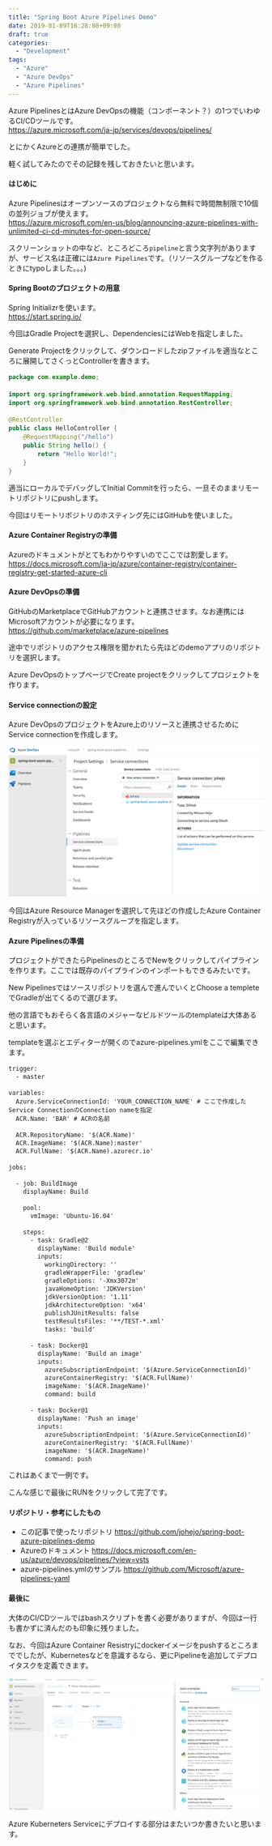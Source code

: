 ```yaml
---
title: "Spring Boot Azure Pipelines Demo"
date: 2019-01-09T16:28:08+09:00
draft: true
categories:
  - "Development"
tags:
  - "Azure"
  - "Azure DevOps"
  - "Azure Pipelines"
---
```


Azure PipelinesとはAzure DevOpsの機能（コンポーネント？）の1つでいわゆるCI/CDツールです。  
https://azure.microsoft.com/ja-jp/services/devops/pipelines/

とにかくAzureとの連携が簡単でした。

軽く試してみたのでその記録を残しておきたいと思います。
<!--more-->

#### はじめに

Azure Pipelinesはオープンソースのプロジェクトなら無料で時間無制限で10個の並列ジョブが使えます。  
https://azure.microsoft.com/en-us/blog/announcing-azure-pipelines-with-unlimited-ci-cd-minutes-for-open-source/

スクリーンショットの中など、ところどころ`pipeline`と言う文字列がありますが、サービス名は正確には`Azure Pipelines`です。（リソースグループなどを作るときにtypoしました。。。)

#### Spring Bootのプロジェクトの用意

Spring Initializrを使います。  
https://start.spring.io/

今回はGradle Projectを選択し、DependenciesにはWebを指定しました。

Generate Projectをクリックして、ダウンロードしたzipファイルを適当なところに展開してさくっとControllerを書きます。

```java
package com.example.demo;

import org.springframework.web.bind.annotation.RequestMapping;
import org.springframework.web.bind.annotation.RestController;

@RestController
public class HelloController {
    @RequestMapping("/hello")
    public String hello() {
        return "Hello World!";
    }
}
```

適当にローカルでデバッグしてInitial Commitを行ったら、一旦そのままリモートリポジトリにpushします。

今回はリモートリポジトリのホスティング先にはGitHubを使いました。

#### Azure Container Registryの準備

Azureのドキュメントがとてもわかりやすいのでここでは割愛します。  
https://docs.microsoft.com/ja-jp/azure/container-registry/container-registry-get-started-azure-cli

#### Azure DevOpsの準備

GitHubのMarketplaceでGitHubアカウントと連携させます。なお連携にはMicrosoftアカウントが必要になります。  
https://github.com/marketplace/azure-pipelines

途中でリポジトリのアクセス権限を聞かれたら先ほどのdemoアプリのリポジトリを選択します。

Azure DevOpsのトップページでCreate projectをクリックしてプロジェクトを作ります。

#### Service connectionの設定

Azure DevOpsのプロジェクトをAzure上のリソースと連携させるためにService connectionを作成します。

![](service-connection.png)

今回はAzure Resource Managerを選択して先ほどの作成したAzure Container Registryが入っているリソースグループを指定します。

#### Azure Pipelinesの準備

プロジェクトができたらPipelinesのところでNewをクリックしてパイプラインを作ります。ここでは既存のパイプラインのインポートもできるみたいです。

New Pipelinesではソースリポジトリを選んで進んでいくとChoose a templeteでGradleが出てくるので選びます。

他の言語でもおそらく各言語のメジャーなビルドツールのtemplateは大体あると思います。

templateを選ぶとエディターが開くのでazure-pipelines.ymlをここで編集できます。

```
trigger:
  - master

variables:
  Azure.ServiceConnectionId: 'YOUR_CONNECTION_NAME' # ここで作成したService ConnectionのConnection nameを指定
  ACR.Name: 'BAR' # ACRの名前

  ACR.RepositoryName: '$(ACR.Name)'
  ACR.ImageName: '$(ACR.Name):master'
  ACR.FullName: '$(ACR.Name).azurecr.io'

jobs:

  - job: BuildImage
    displayName: Build

    pool:
      vmImage: 'Ubuntu-16.04'

    steps:
      - task: Gradle@2
        displayName: 'Build module'
        inputs:
          workingDirectory: ''
          gradleWrapperFile: 'gradlew'
          gradleOptions: '-Xmx3072m'
          javaHomeOption: 'JDKVersion'
          jdkVersionOption: '1.11'
          jdkArchitectureOption: 'x64'
          publishJUnitResults: false
          testResultsFiles: '**/TEST-*.xml'
          tasks: 'build'

      - task: Docker@1
        displayName: 'Build an image'
        inputs:
          azureSubscriptionEndpoint: '$(Azure.ServiceConnectionId)'
          azureContainerRegistry: '$(ACR.FullName)'
          imageName: '$(ACR.ImageName)'
          command: build

      - task: Docker@1
        displayName: 'Push an image'
        inputs:
          azureSubscriptionEndpoint: '$(Azure.ServiceConnectionId)'
          azureContainerRegistry: '$(ACR.FullName)'
          imageName: '$(ACR.ImageName)'
          command: push
```

これはあくまで一例です。

こんな感じで最後にRUNをクリックして完了です。

#### リポジトリ・参考にしたもの

- この記事で使ったリポジトリ https://github.com/johejo/spring-boot-azure-pipelines-demo
- Azureのドキュメント https://docs.microsoft.com/en-us/azure/devops/pipelines/?view=vsts
- azure-pipelines.ymlのサンプル https://github.com/Microsoft/azure-pipelines-yaml

#### 最後に

大体のCI/CDツールではbashスクリプトを書く必要がありますが、今回は一行も書かずに済んだのも印象に残りました。

なお、今回はAzure Container Resistryにdockerイメージをpushするところまででしたが、Kubernetesなどを意識するなら、更にPipelineを追加してデプロイタスクを定義できます。

![](next-pipeline.png)

Azure Kuberneters Serviceにデプロイする部分はまたいつか書きたいと思います。
